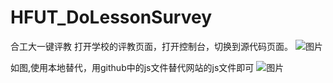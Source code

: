# HFUT_DoLessonSurvey
 合工大一键评教
打开学校的评教页面，打开控制台，切换到源代码页面。
![图片](https://github.com/architectcgz/HFUT_DoLessonSurvey/assets/119087313/dcba4724-a6a7-4cc6-948d-10d3e5f2a23f)

如图,使用本地替代，用github中的js文件替代网站的js文件即可
![图片](https://github.com/architectcgz/HFUT_DoLessonSurvey/assets/119087313/720a41a9-5904-4dab-8f93-441a5755464b)
